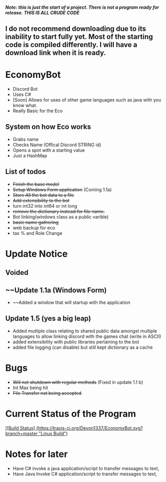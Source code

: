 ##### Note: this is just the start of a project.  There is not a program ready for release.  THIS IS ALL CRUDE CODE

## I do not recommend downloading due to its inability to start fully yet.  Most of the starting code is compiled differently.  I will have a download link when it is ready. 

# EconomyBot

- Discord Bot
- Uses C#
- [Soon] Allows for uses of other game languages such as java with you know what.
- Really Basic for the Eco

## System on how Eco works

- Grabs name
- Checks Name (Offical Discord STRING id)
- Opens a spot with a starting value
- Just a HashMap

## List of todos

- ~~Finish the base model~~
- ~~Setup Windows Form application~~ (Coming 1.1a)
- ~~Store All the bot data to a file~~
- ~~Add extensibility to the bot~~
- turn int32 into int64 or int long
- ~~remove the dictionary instead for file name.~~
- Bot linking(windows class as a public varible)
- ~~basic name gathering~~
- web backup for eco
- tax % and Role Change

# Update Notice
## Voided
## ~~Update 1.1a (Windows Form)
- ~~Added a window that will startup with the application

## Update 1.5 (yes a big leap)
- Added mutliple class relating to shared public data amongst multiple languages to allow linking discord with the games chat (write in ASCII)
- added extensibility with public libraries pertaining to the bot
- added file logging (can disable) but still kept dictionary as a cache

# Bugs
- ~~Will not shutdown with regular methods~~ (Fixed in update 1.1 b)
- Int Max being hit
- ~~File Transfer not being accepted~~

# Current Status of the Program
[![Build Status] (https://travis-ci.org/Devon1337/EconomyBot.svg?branch=master "Linux Build")](https://travis-ci.org/Devon1337/EconomyBot/builds/)

# Notes for later
- Have C# invoke a java application/script to transfer messages to text,
- Have Java Invoke C# application/script to transfer messages to text,

